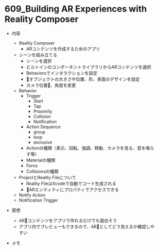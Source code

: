 # 609_Building AR Experiences with Reality Composer

- 内容
  - Reality Composer
    - ARコンテンツを作成するためのアプリ
  - シーンを組み立てる
    - シーンを選択
    - ビルトインのコンポーネントライブラリからARコンテンツを選択
    - Behaviorsでインタラクションを設定
    - オブジェクトの大きさや位置、形、表面のデザインを設定
    - カメラ位置、角度を変更
  - Behavior
    - Trigger
      - Start
      - Tap
      - Proximity
      - Collision
      - Notification
    - Action Sequence
      - group
      - loop
      - exclusive
    - Actionの種類（表示、回転、強調、移動、カメラを見る、音を鳴らす等）
    - Materialの種類
    - Force
    - Collisionsの種類
  - ProjectとReality Fileについて
    - Reality FileはXcodeで自動でコード生成される
    - ARエンティティにプロパティでアクセスできる
  - Notify Action
  - Notification Trigger

- 感想
  - ARコンテンツをアプリで作れるだけでも面白そう
  - アプリ内でプレビューもできるので、ARとしてどう見えるか確認しやすい

- メモ
